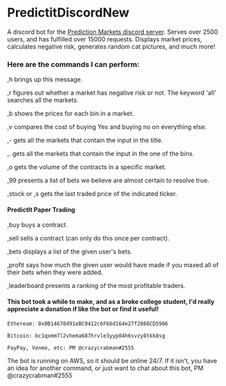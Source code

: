 # PredictitDiscordNew
A discord bot for the [Prediction Markets discord server](https://discord.gg/Bz7ERhby44).
Serves over 2500 users, and has fulfilled over 15000 requests. 
Displays market prices, calculates negative risk, generates random cat pictures, and much more!

### Here are the commands I can perform:

,h brings up this message.

,r figures out whether a market has negative risk or not. The keyword 'all' searches all the markets.

,b shows the prices for each bin in a market.

,v compares the cost of buying Yes and buying no on everything else.

,- gets all the markets that contain the input in the title.

,. gets all the markets that contain the input in the one of the bins.

,o gets the volume of the contracts in a specific market.

,99 presents a list of bets we believe are almost certain to resolve true.

,stock or ,s gets the last traded price of the indicated ticker. 


#### PredictIt Paper Trading

,buy buys a contract.

,sell sells a contract (can only do this once per contract).

,bets displays a list of the given user's bets.

,profit says how much the given user would have made if you maxed all of their bets when they were added.

,leaderboard presents a ranking of the most profitable traders.


#### This bot took a while to make, and as a broke college student, I'd really appreciate a donation if like the bot or find it useful!

    Ethereum: 0x0B14678d91eBC9412c6F66d164e27f2866CD5906
    
    Bitcoin: bc1qxmm7l2vhema687hrvle3yyp04h6svzy8tkk8sg
    
    PayPay, Venmo, etc: PM @crazycrabman#2555
    
The bot is running on AWS, so it should be online 24/7. If it isn't, you have an idea for another command, or just want to chat about this bot, PM @crazycrabman#2555
